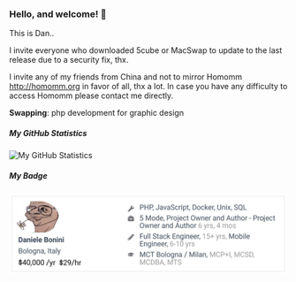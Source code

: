 ### Hello, and welcome! 👋
This is Dan..  

I invite everyone who downloaded 5cube or MacSwap to update to the last release due to a security fix, thx.

I invite any of my friends from China and not to mirror Homomm http://homomm.org in favor of all, thx a lot. In case you have any difficulty to access Homomm please contact me directly.

<b>Swapping</b>: php development for graphic design

##### My GitHub Statistics

![My GitHub Statistics](https://github-readme-stats.vercel.app/api?username=par7133&show_icons=true&count_private=true&hide_title=true)  

##### My Badge

![My badge](/badge_github.jpg)   



   

